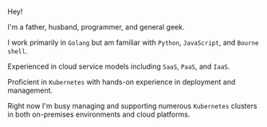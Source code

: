 <p> Hey! </p>
<p> I'm a father, husband, programmer, and general geek.</p>
<p>I work primarily in <code>Golang</code> but am familiar with <code>Python</code>, <code>JavaScript</code>, and <code>Bourne shell</code>.</p>
<p>Experienced in cloud service models including <code>SaaS</code>, <code>PaaS</code>, and <code>IaaS</code>.</p>
<p>Proficient in <code>Kubernetes</code> with hands-on experience in deployment and management.</p>
<p>Right now I'm busy managing and supporting numerous <code>Kubernetes</code> clusters in both on-premises environments and cloud platforms.</p>
